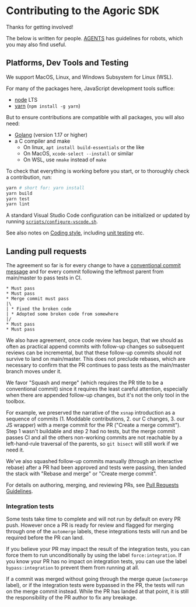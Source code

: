# Contributing to the Agoric SDK

Thanks for getting involved!

The below is written for people. [AGENTS](./AGENTS.md) has guidelines for robots, which you may also find useful.

## Platforms, Dev Tools and Testing

We support MacOS, Linux, and Windows Subsystem for Linux (WSL).

For many of the packages here, JavaScript development tools suffice:

 - [node](https://nodejs.org/) LTS
 - [yarn](https://classic.yarnpkg.com/en/docs/install) (`npm install -g yarn`)

But to ensure contributions are compatible with all packages, you will
also need:

 - [Golang](https://golang.org/doc/install) (version 1.17 or higher)
 - a C compiler and make
   - On linux, `apt install build-essentials` or the like
   - On MacOS, `xcode-select --install` or similar
   - On WSL, use `nmake` instead of `make`

To check that everything is working before you start, or
to thoroughly check a contribution, run:

```sh
yarn # short for: yarn install
yarn build
yarn test
yarn lint
```

A standard Visual Studio Code configuration can be initialized or updated by
running [`scripts/configure-vscode.sh`](scripts/configure-vscode.sh).

See also notes on [Coding
style](https://github.com/Agoric/agoric-sdk/wiki/Coding-Style),
including [unit
testing](https://github.com/Agoric/agoric-sdk/wiki/agoric-sdk-unit-testing)
etc.

## Landing pull requests

The agreement so far is for every change to have a [conventional commit
message][CC] and for every commit following the leftmost parent from
main/master to pass tests in CI.

```
* Must pass
* Must pass
* Merge commit must pass
|\
| * Fixed the broken code
| * Adopted some broken code from somewhere
|/
* Must pass
* Must pass
```

We also have agreement, once code review has begun, that we should as often as
practical append commits with follow-up changes so subsequent reviews can be
incremental, but that these follow-up commits should not survive to land on
main/master.
This does not preclude rebases, which are necessary to confirm that the PR
continues to pass tests as the main/master branch moves under it.

We favor "Squash and merge" (which requires the PR title to be a conventional
commit) since it requires the least careful attention, especially when there
are appended follow-up changes, but it's not the only tool in the toolbox.

For example, we preserved the narrative of the `xsnap` introduction as a
sequence of commits (1. Moddable contributions, 2. our C changes, 3. our JS
wrapper) with a merge commit for the PR ("Create a merge commit"). Step 1
wasn't buildable and step 2 had no tests, but the merge commit passes CI and
all the others non-working commits are not reachable by a left-hand-rule
traversal of the parents, so `git bisect` will still work if we need it.

We've also squashed follow-up commits manually (through an interactive rebase)
after a PR had been approved and tests were passing, then landed the stack with
"Rebase and merge" or "Create merge commit".

For details on authoring, merging, and reviewing PRs, see [Pull Requests Guidelines](https://github.com/Agoric/agoric-sdk/wiki/GitHub-Pull-Requests).

[CC]: https://www.conventionalcommits.org/en/v1.0.0/

### Integration tests

Some tests take time to complete and will not run by default on every PR push.
However once a PR is ready for review and flagged for merging through one of
the `automerge` labels, these integrations tests will run and be required
before the PR can land.

If you believe your PR may impact the result of the integration tests, you can
force them to run unconditionally by using the label `force:integration`. If
you know your PR has no impact on integration tests, you can use the label
`bypass:integration` to prevent them from running at all.

If a commit was merged without going through the merge queue (`automerge`
label), or if the integration tests were bypassed in the PR, the tests will
run on the merge commit instead. While the PR has landed at that point, it is
still the responsibility of the PR author to fix any breakage.
